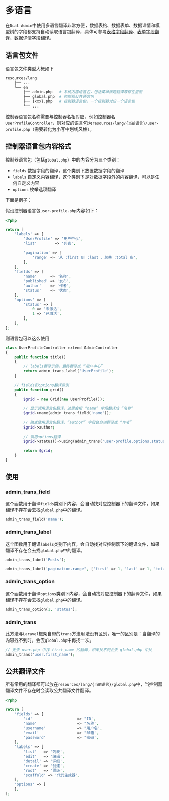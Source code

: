# 多语言

在`Dcat Admin`中使用多语言翻译非常方便，数据表格、数据表单、数据详情和模型树的字段都支持自动读取语言包翻译，具体可参考[表格字段翻译](model-grid-trans.md)、[表单字段翻译](model-form-trans.md)、[数据详情字段翻译](model-show-trans.md)。


## 语言包文件

语言包文件类型大概如下

```bash
resources/lang
    ├── ...
    └── en
        ├── admin.php   # 系统内容语言包，包括菜单标题翻译等都在里面
        ├── global.php  # 控制器公共语言包
        ├── {xxx}.php   # 控制器语言包，一个控制器对应一个语言包
        └── ...         
```


控制器语言包名称需要与控制器名相对应，例如控制器名`UserProfileController`，则对应的语言包为`resources/lang/{当前语言}/user-profile.php`（需要转化为小写中划线风格）。



## 控制器语言包内容格式

控制器语言包（包括`global.php`）中的内容分为三个类别：

- `fields` 数据字段的翻译，这个类别下放置数据字段的翻译
- `labels` 自定义内容翻译，这个类别下是对数据字段外的内容翻译，可以是任何自定义内容
- `options` 枚举选项翻译

下面是例子：


假设控制器语言包`user-profile.php`内容如下：
```php
<?php 

return [
    'labels' => [
        'UserProfile' => '用户中心',
        'list'        => '列表',
        
        'pagination' => [
            'range' => '从 :first 到 :last ，总共 :total 条',
        ],
    ],
    'fields' => [
        'name'      => '名称',
        'published' => '发布',
        'author'    => '作者',
        'status'    => '状态',
    ],
    'options' => [
        'status' => [
            0 => '未激活',
            1 => '已激活',
        ],
    ],
];
```

则语言包可以这么使用

```php
class UserProfileController extend AdminController
{
    public function title()
    {
        // labels翻译示例，最终翻译成 “用户中心”
        return admin_trans_label('UserProfile');    
    }

    // fields和options翻译示例
    public function grid()
    {
        $grid = new Grid(new UserProfile());
        
        // 显示调用语言包翻译，这里会把 “name” 字段翻译成 “名称”
        $grid->name(admin_trans_field('name'));
        
        // 隐式使用语言包翻译，“author” 字段会自动翻译成 “作者”
        $grid->author;
        
        // 调用options翻译
        $grid->status()->using(admin_trans('user-profile.options.status'));
        
        return $grid;
    }
}
```



## 使用

### admin_trans_field
这个函数用于翻译`fields`类别下内容，会自动找对应控制器下的翻译文件，如果翻译不存在会去找`global.php`中的翻译。
```php
admin_trans_field('name');
```

### admin_trans_label
这个函数用于翻译`labels`类别下内容，会自动找对应控制器下的翻译文件，如果翻译不存在会去找`global.php`中的翻译。
```php
admin_trans_label('Posts');

admin_trans_label('pagination.range', ['first' => 1, 'last' => 1, 'total' => 0]);
```

### admin_trans_option
这个函数用于翻译`options`类别下内容，会自动找对应控制器下的翻译文件，如果翻译不存在会去找`global.php`中的翻译。
```php
admin_trans_option(1, 'status');
```

### admin_trans
此方法与`Laravel`框架自带的`trans`方法用法没有区别，唯一的区别是：当翻译的内容找不到时，会去`global.php`中再找一次。
```php
// 先去 user.php 中找 first_name 的翻译，如果找不到会去 global.php 中找
admin_trans('user.first_name');
```

## 公共翻译文件
所有常用的翻译都可以放在`resources/lang/{当前语言}/global.php`中，当控制器翻译文件不存在时会读取公共翻译文件翻译。

```php
<?php

return [
    'fields' => [
        'id'                    => 'ID',
        'name'                  => '名称',
        'username'              => '用户名',
        'email'                 => '邮箱',
        'password'              => '密码',
    ],
    'labels' => [
        'list'   => '列表',
        'edit'   => '编辑',
        'detail' => '详细',
        'create' => '创建',
        'root'   => '顶级',
        'scaffold' => '代码生成器',
    ],
    'options' => [
    ],
];
```
